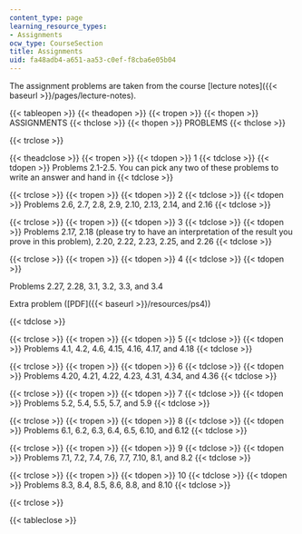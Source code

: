 ```yaml
---
content_type: page
learning_resource_types:
- Assignments
ocw_type: CourseSection
title: Assignments
uid: fa48adb4-a651-aa53-c0ef-f8cba6e05b04
---
```


The assignment problems are taken from the course [lecture notes]({{< baseurl >}}/pages/lecture-notes).

{{< tableopen >}}
{{< theadopen >}}
{{< tropen >}}
{{< thopen >}}
ASSIGNMENTS
{{< thclose >}}
{{< thopen >}}
PROBLEMS
{{< thclose >}}

{{< trclose >}}

{{< theadclose >}}
{{< tropen >}}
{{< tdopen >}}
1
{{< tdclose >}}
{{< tdopen >}}
Problems 2.1-2.5. You can pick any two of these problems to write an answer and hand in
{{< tdclose >}}

{{< trclose >}}
{{< tropen >}}
{{< tdopen >}}
2
{{< tdclose >}}
{{< tdopen >}}
Problems 2.6, 2.7, 2.8, 2.9, 2.10, 2.13, 2.14, and 2.16
{{< tdclose >}}

{{< trclose >}}
{{< tropen >}}
{{< tdopen >}}
3
{{< tdclose >}}
{{< tdopen >}}
Problems 2.17, 2.18 (please try to have an interpretation of the result you prove in this problem), 2.20, 2.22, 2.23, 2.25, and 2.26
{{< tdclose >}}

{{< trclose >}}
{{< tropen >}}
{{< tdopen >}}
4
{{< tdclose >}}
{{< tdopen >}}


Problems 2.27, 2.28, 3.1, 3.2, 3.3, and 3.4

Extra problem ([PDF]({{< baseurl >}}/resources/ps4))


{{< tdclose >}}

{{< trclose >}}
{{< tropen >}}
{{< tdopen >}}
5
{{< tdclose >}}
{{< tdopen >}}
Problems 4.1, 4.2, 4.6, 4.15, 4.16, 4.17, and 4.18
{{< tdclose >}}

{{< trclose >}}
{{< tropen >}}
{{< tdopen >}}
6
{{< tdclose >}}
{{< tdopen >}}
Problems 4.20, 4.21, 4.22, 4.23, 4.31, 4.34, and 4.36
{{< tdclose >}}

{{< trclose >}}
{{< tropen >}}
{{< tdopen >}}
7
{{< tdclose >}}
{{< tdopen >}}
Problems 5.2, 5.4, 5.5, 5.7, and 5.9
{{< tdclose >}}

{{< trclose >}}
{{< tropen >}}
{{< tdopen >}}
8
{{< tdclose >}}
{{< tdopen >}}
Problems 6.1, 6.2, 6.3, 6.4, 6.5, 6.10, and 6.12
{{< tdclose >}}

{{< trclose >}}
{{< tropen >}}
{{< tdopen >}}
9
{{< tdclose >}}
{{< tdopen >}}
Problems 7.1, 7.2, 7.4, 7.6, 7.7, 7.10, 8.1, and 8.2
{{< tdclose >}}

{{< trclose >}}
{{< tropen >}}
{{< tdopen >}}
10
{{< tdclose >}}
{{< tdopen >}}
Problems 8.3, 8.4, 8.5, 8.6, 8.8, and 8.10
{{< tdclose >}}

{{< trclose >}}

{{< tableclose >}}
